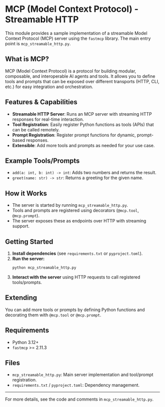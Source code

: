 # MCP (Model Context Protocol) - Streamable HTTP

This module provides a sample implementation of a streamable Model Context Protocol (MCP) server using the `fastmcp` library. The main entry point is `mcp_streamable_http.py`.

## What is MCP?
MCP (Model Context Protocol) is a protocol for building modular, composable, and interoperable AI agents and tools. It allows you to define tools and prompts that can be exposed over different transports (HTTP, CLI, etc.) for easy integration and orchestration.

## Features & Capabilities
- **Streamable HTTP Server**: Runs an MCP server with streaming HTTP responses for real-time interaction.
- **Tool Registration**: Easily register Python functions as tools (APIs) that can be called remotely.
- **Prompt Registration**: Register prompt functions for dynamic, prompt-based responses.
- **Extensible**: Add more tools and prompts as needed for your use case.

## Example Tools/Prompts
- `add(a: int, b: int) -> int`: Adds two numbers and returns the result.
- `greet(name: str) -> str`: Returns a greeting for the given name.

## How it Works
- The server is started by running `mcp_streamable_http.py`.
- Tools and prompts are registered using decorators (`@mcp.tool`, `@mcp.prompt`).
- The server exposes these as endpoints over HTTP with streaming support.

## Getting Started
1. **Install dependencies** (see `requirements.txt` or `pyproject.toml`).
2. **Run the server:**
   ```bash
   python mcp_streamable_http.py
   ```
3. **Interact with the server** using HTTP requests to call registered tools/prompts.

## Extending
You can add more tools or prompts by defining Python functions and decorating them with `@mcp.tool` or `@mcp.prompt`.

## Requirements
- Python 3.12+
- `fastmcp` >= 2.11.3

## Files
- `mcp_streamable_http.py`: Main server implementation and tool/prompt registration.
- `requirements.txt` / `pyproject.toml`: Dependency management.

---

For more details, see the code and comments in `mcp_streamable_http.py`.
